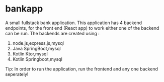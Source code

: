 # bankapp
A small fullstack bank application. This application has 4 backend endpoints, for the front end (React app) to work either one of the backend can be run. The backends are created using :
1. node.js,express.js,mysql 
2. Java SpringBoot,mysql
3. Kotlin Ktor,mysql
4. Kotlin Springboot,mysql

Tip: In order to run the application, run the frontend and any one backend seperately!
